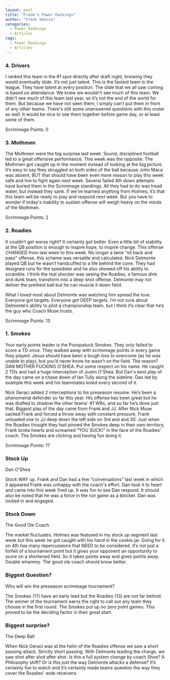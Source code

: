 ```yaml
---
layout: post
title: "Frank's Power Rankings"
author: "Frank Semisa"
categories:
  - Power Rankings
  - Articles
tags:
  - Power Rankings
  - Articles
---
```


### 4. Drivers
I ranked this team in the #1 spot directly after draft night, knowing they would eventually slide. It’s not just talent. This is the fastest team in the league. They have talent at every position. The slide that we all saw coming is based on attendance. We knew we wouldn’t see much of this team. We didn’t see much of this team last year, so it’s not the end of the world for them. But because we have not seen them, I simply can’t put them in front of any other teams. There's still some unanswered questions with this roster as well. It would be nice to see them together before game day, or at least some of them. 

Scrimmage Points: 0

### 3. Mothmen
The Mothmen were the big surprise last week. Sound, disciplined football led to a great offensive performance. This week was the opposite. The Mothmen got caught up in the moment instead of looking at the big picture. It’s easy to say they struggled on both sides of the ball because John Maca was absent, BUT that should have been even more reason to play this week safe and live to fight again next week. Several failed 4th down attempts have buried them in the Scrimmage standings. All they had to do was tread water, but instead they sank. If we’ve learned anything from Holmes, it’s that this team will be ready to play and respond next week. But you have to wonder if today's inability to sustain offense will weigh heavy on the minds of the Mothmen.

Scrimmage Points: 2

### 2. Roadies
It couldn’t get worse right? It certainly got better. Even a little bit of stability at the QB position is enough to inspire hope, to inspire change. This offense CHANGED from last week to this week. No longer a lame “sit back and pass” offense, this scheme was versatile and calculated. Nick Delmonte played QB but he wasn’t handcuffed to a life behind the cone. They had designed runs for the speedster and he also showed off his ability to scramble. I think the real shocker was seeing the Roadies, a famous dink and dunk team, transform into a deep shot offense. Delmonte may not deliver the prettiest ball but he can muscle it down field. 

What I loved most about Delmonte was watching him spread the love. Everyone got targets. Everyone got DEEP targets. I’m not sure about Delmonte’s ability to pilot a championship team, but I think it’s clear that he’s the guy who Coach Muse trusts. 

Scrimmage Points: 13

### 1. Smokes
Your early points leader is the Poospatuck Smokes. They only failed to score a TD once. They walked away with scrimmage points in every game they played. Jesus should have been a tough loss to overcome (as he was unable to play), but you’d never know he wasn’t on the field. The reason? DAN MOTHER FUCKING O'SHEA. Put some respect on his name. He caught 2 TDs and had a huge interception of Justin O'Shea. But Dan's best play of the day came on a chase down of Ian Tully along the sideline. Dan led by example this week and his teammates loved every second of it. 

Nick Geraci added 2 interceptions to his preseason resume. He’s been a phenomenal defender so far this year. His offense has been great but he was drafted to shadow the other teams' #1 WRs, and so far he’s done just that. Biggest play of the day came from Frank and JJ. After Nick Muse sacked Frank and forced a throw away with constant pressure, Frank unloaded one to JJ deep down the left side on 3rd and and 30. Just when the Roadies thought they had pinned the Smokes deep in their own territory, Frank broke hearts and screamed “YOU SUCK!” in the face of the Roadies' coach. The Smokes are clicking and having fun doing it.

Scrimmage Points: 17

### Stock Up
Dan O'Shea

Stock WAY up. Frank and Dan had a few “conversations” last week in which it appeared Frank was unhappy with the coach's effort. Dan took it to heart and came into this week fired up. It was fun to see Dan respond. It should also be noted that he was a force in the run game as a blocker. Dan was locked in and engaged. 

### Stock Down
The Good Ole Coach

The market fluctuates. Holmes was featured in my stock up segment last week but this week he got caught with his hand in the cookie jar. Going for it on 4th has many repercussions that NEED to be considered. It’s not just a forfeit of a tournament point but it gives your opponent an opportunity to score on a shortened field. So it takes points away and gives points away. Double whammy. The good ole coach should know better.

### Biggest Question?
Who will win the preseason scrimmage tournament?

The Smokes (17) have an early lead but the Roadies (13) are not far behind. The winner of the tournament earns the right to call out any team they choose in the first round. The Smokes put up no zero point games. This proved to be the deciding factor in their great start. 

### Biggest surprise?
The Deep Ball

When Nick Geraci was at the helm of the Roadies offense we saw a short passing attack. Strictly short passing. With Delmonte leading the charge, we saw shot after shot after shot. Is this a full system change by coach Shoe? A Philosophy shift? Or is this just the way Delmonte attacks a defense? It’s certainly fun to watch and it’s certainly made teams question the way they cover the Roadies' wide receivers.
